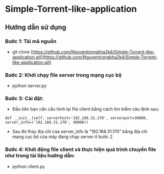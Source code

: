 ﻿# Simple-Torrent-like-application

## Hướng dẫn sử dụng

### Bước 1: Tải mã nguồn

- git clone [https://github.com/Nguyentrongkha2k4/Simple-Torrent-like-application.git](https://github.com/Nguyentrongkha2k4/Simple-Torrent-like-application.git)

### Bước 2: Khởi chạy file server trong mạng cục bộ

- python server.py

### Bước 3: Cài đặt:

- Đầu tiên bạn cần cấu hình lại file client bằng cách tìm kiếm câu lệnh sau:

`def __init__(self, serverhost='192.168.31.170', serverport=30000, server_info=('192.168.31.170', 40000))`
- Sau đó thay địa chỉ của server_info là "192.168.31.170" bằng địa chỉ mạng cục bộ của máy đang chạy server ở bước 2.
### Bước 4: Khởi động file client và thực hiện quá trình chuyển file như trong tài liệu hướng dẫn:
- python client.py
